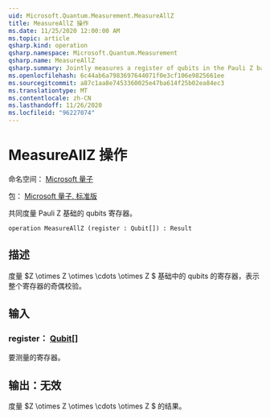 ```yaml
---
uid: Microsoft.Quantum.Measurement.MeasureAllZ
title: MeasureAllZ 操作
ms.date: 11/25/2020 12:00:00 AM
ms.topic: article
qsharp.kind: operation
qsharp.namespace: Microsoft.Quantum.Measurement
qsharp.name: MeasureAllZ
qsharp.summary: Jointly measures a register of qubits in the Pauli Z basis.
ms.openlocfilehash: 6c44ab6a7983697644071f0e3cf106e9825661ee
ms.sourcegitcommit: a87c1aa8e7453360025e47ba614f25b02ea84ec3
ms.translationtype: MT
ms.contentlocale: zh-CN
ms.lasthandoff: 11/26/2020
ms.locfileid: "96227074"
---
```

# <a name="measureallz-operation"></a>MeasureAllZ 操作

命名空间： [Microsoft 量子](xref:Microsoft.Quantum.Measurement)

包： [Microsoft 量子. 标准版](https://nuget.org/packages/Microsoft.Quantum.Standard)


共同度量 Pauli Z 基础的 qubits 寄存器。

```qsharp
operation MeasureAllZ (register : Qubit[]) : Result
```


## <a name="description"></a>描述

度量 $Z \otimes Z \otimes \cdots \otimes Z $ 基础中的 qubits 的寄存器，表示整个寄存器的奇偶校验。

## <a name="input"></a>输入

### <a name="register--qubit"></a>register： [Qubit](xref:microsoft.quantum.lang-ref.qubit)[]

要测量的寄存器。



## <a name="output--__invalidresult__"></a>输出：__无效 <Result>__

度量 $Z \otimes Z \otimes \cdots \otimes Z $ 的结果。